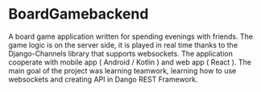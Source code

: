 # BoardGamebackend
A board game application written for spending evenings with friends.
The game logic is on the server side, it is played in real time thanks to the
Django-Channels library that supports websockets. The application cooperate
with mobile app ( Android / Kotlin ) and web app ( React ). The main goal of the
project was learning teamwork, learning how to use websockets and
creating API in Dango REST Framework.
